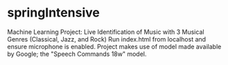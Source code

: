 # springIntensive

Machine Learning Project: Live Identification of Music with 3 Musical Genres (Classical, Jazz, and Rock)
Run index.html from localhost and ensure microphone is enabled. 
Project makes use of model made available by Google; the "Speech Commands 18w" model.
